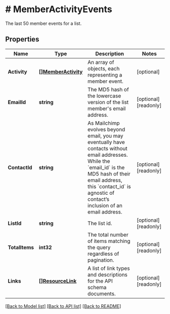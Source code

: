 # # MemberActivityEvents
The last 50 member events for a list.

## Properties 


Name | Type | Description | Notes
------------ | ------------- | ------------- | -------------
**Activity**| [**[]MemberActivity**](MemberActivity.md) | An array of objects, each representing a member event.  | [optional]
**EmailId**| **string** | The MD5 hash of the lowercase version of the list member&#39;s email address.  | [optional] [readonly]
**ContactId**| **string** | As Mailchimp evolves beyond email, you may eventually have contacts without email addresses. While the &#x60;email_id&#x60; is the MD5 hash of their email address, this &#x60;contact_id&#x60; is agnostic of contact’s inclusion of an email address.  | [optional] [readonly]
**ListId**| **string** | The list id.  | [optional] [readonly]
**TotalItems**| **int32** | The total number of items matching the query regardless of pagination.  | [optional] [readonly]
**Links**| [**[]ResourceLink**](ResourceLink.md) | A list of link types and descriptions for the API schema documents.  | [optional] [readonly]


[[Back to Model list]](../../README.md#models) [[Back to API list]](../../README.md#endpoints) [[Back to README]](../../README.md)

